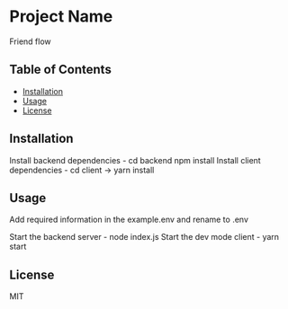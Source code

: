 # Project Name

Friend flow

## Table of Contents

- [Installation](#installation)
- [Usage](#usage)
- [License](#license)

## Installation

Install backend dependencies - cd backend npm install
Install client dependencies - cd client -> yarn install

## Usage

Add required information in the example.env and rename to .env

Start the backend server - node index.js
Start the dev mode client - yarn start

## License

MIT
